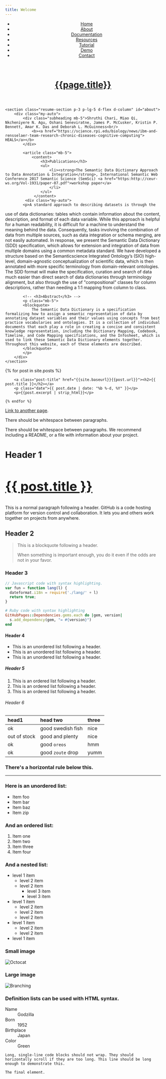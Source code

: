 ```yaml
---
title: Welcome
---
```


<header>
    <nav class="navbar navbar-expand-sm bg-light">
        <ul class="navbar-nav">
            <li class="nav-item">
                <a class="nav-link js-scroll-trigger" href="{{'' | absolute_url}}">Home</a>
            </li>
            <li class="nav-item">
                <a class="nav-link js-scroll-trigger" href="{{'about' | absolute_url}}">About</a>
            </li>
            <li class="nav-item">
                <a class="nav-link js-scroll-trigger" href="{{'documentation' | absolute_url}}">Documentation</a>
            </li>
            <li class="nav-item">
                <a class="nav-link js-scroll-trigger" href="{{'resources' | absolute_url}}">Resources</a>
            </li>
            <li class="nav-item">
                <a class="nav-link js-scroll-trigger" href="{{'tutorial' | absolute_url}}">Tutorial</a>
            </li>
            <li class="nav-item">
                <a class="nav-link js-scroll-trigger" href="{{'demo' | absolute_url}}">Demo</a>
            </li>
            <li class="nav-item">
                <a class="nav-link js-scroll-trigger" href="{{'contact' | absolute_url}}">Contact</a>
            </li>
        </ul>
    </nav>
    <div class="my-auto">
        <br/>
        <center><a class="title-a" href="#"><h1 class="title">{{page.title}}</h1></a></center>
    </div>
</header>


<div class="container-fluid p-0">

    <section class="resume-section p-3 p-lg-5 d-flex d-column" id="about">
        <div class="my-auto">
            <div class="subheading mb-5">Shruthi Chari, Miao Qi, Nkcheniyere N. Agu, Oshani Seneviratne, James P. McCusker, Kristin P. Bennett, Amar K. Das and Deborah L. McGuinness<br/>
                <b><a href="https://science.rpi.edu/biology/news/ibm-and-rensselaer-team-research-chronic-diseases-cognitive-computing"> HEALS</a></b>
            </div>

            <article class="mb-5">
                <content>
                    <h3>Publications</h3>
                    <ul>
                        <li><strong>The Semantic Data Dictionary Approach to Data Annotation & Integration</strong>, International Semantic Web Conference 2017 Semantic Science (SemSci) <a href="https:http://ceur-ws.org/Vol-1931/paper-07.pdf">workshop paper</a>      
                        </li>
                    </ul>
                 </content>
             <div class="my-auto">
            <p>A standard approach to describing datasets is through the
use of data dictionaries: tables which contain information about the content, description, and format of each data variable. While this approach is helpful for a human readability, it is difficult for a machine to understand the meaning behind the data. Consequently, tasks involving the combination of data from multiple sources, such as data integration or schema merging, are not easily automated. In response, we present the Semantic Data Dictionary (SDD) specification, which allows for extension and integration of data from multiple domains using a common metadata standard. We have developed a structure based on the Semanticscience Integrated Ontology’s (SIO) high-level, domain-agnostic conceptualization of scientific data, which is then annotated with more specific terminology from domain-relevant ontologies. The SDD format will make the specification, curation and search of data much easier than direct search of data dictionaries through terminology alignment, but also through the use of "compositional" classes for column descriptions, rather than needing a 1:1 mapping from column to class.
            </p>
        </div>
            </article>
            
            
            <!-- <h3>Abstract</h3> -->
            <p class="mb-5">
            <blockquote>
                The Semantic Data Dictionary is a specification formalizing how to assign a semantic representation of data by annotating dataset variables and their values using concepts from best practice vocabularies and ontologies. It is a collection of individual documents that each play a role in creating a concise and consistent knowledge representation, including the Dictionary Mapping, Codebook, Timeline, and Code Mapping specifications, and the Infosheet, which is used to link these Semantic Data Dictionary elements together. Throughout this website, each of these elements are described.
            </blockquote>
            </p>
        </div>
    </section>
</div>
<div class="post-list">
    {% for post in site.posts %}
    
        <a class="post-title" href="{{site.baseurl}}{{post.url}}"><h2>{{ post.title }}</h2></a>
        <p class="date">{{ post.date | date: "%b %-d, %Y" }}</p>
        <p>{{post.excerpt | strip_html}}</p>
    
    {% endfor %}

</div>

[Link to another page](./another-page.html).

There should be whitespace between paragraphs.

There should be whitespace between paragraphs. We recommend including a README, or a file with information about your project.

# Header 1 <a class="post-title" href="{{site.baseurl}}{{post.url}}"><h2>{{ post.title }}</h2></a>

This is a normal paragraph following a header. GitHub is a code hosting platform for version control and collaboration. It lets you and others work together on projects from anywhere.

## Header 2

> This is a blockquote following a header.
>
> When something is important enough, you do it even if the odds are not in your favor.

### Header 3

```js
// Javascript code with syntax highlighting.
var fun = function lang(l) {
  dateformat.i18n = require('./lang/' + l)
  return true;
}
```

```ruby
# Ruby code with syntax highlighting
GitHubPages::Dependencies.gems.each do |gem, version|
  s.add_dependency(gem, "= #{version}")
end
```

#### Header 4

*   This is an unordered list following a header.
*   This is an unordered list following a header.
*   This is an unordered list following a header.

##### Header 5

1.  This is an ordered list following a header.
2.  This is an ordered list following a header.
3.  This is an ordered list following a header.

###### Header 6

| head1        | head two          | three |
|:-------------|:------------------|:------|
| ok           | good swedish fish | nice  |
| out of stock | good and plenty   | nice  |
| ok           | good `oreos`      | hmm   |
| ok           | good `zoute` drop | yumm  |

### There's a horizontal rule below this.

* * *

### Here is an unordered list:

*   Item foo
*   Item bar
*   Item baz
*   Item zip

### And an ordered list:

1.  Item one
1.  Item two
1.  Item three
1.  Item four

### And a nested list:

- level 1 item
  - level 2 item
  - level 2 item
    - level 3 item
    - level 3 item
- level 1 item
  - level 2 item
  - level 2 item
  - level 2 item
- level 1 item
  - level 2 item
  - level 2 item
- level 1 item

### Small image

![Octocat](https://assets-cdn.github.com/images/icons/emoji/octocat.png)

### Large image

![Branching](https://guides.github.com/activities/hello-world/branching.png)


### Definition lists can be used with HTML syntax.

<dl>
<dt>Name</dt>
<dd>Godzilla</dd>
<dt>Born</dt>
<dd>1952</dd>
<dt>Birthplace</dt>
<dd>Japan</dd>
<dt>Color</dt>
<dd>Green</dd>
</dl>

```
Long, single-line code blocks should not wrap. They should horizontally scroll if they are too long. This line should be long enough to demonstrate this.
```

```
The final element.
```
